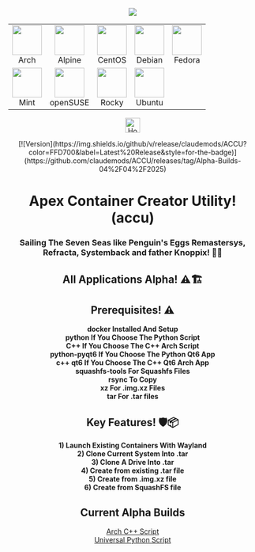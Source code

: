 <p align="center">
  <img src="https://i.postimg.cc/JhMRf2RZ/claudemods-03-17-2025.gif">
</p>

<div align="center">

<!-- Alphabetical Logo Grid with Arch First -->
| | | | | |
|:---:|:---:|:---:|:---:|:---:|
| <img src="https://upload.wikimedia.org/wikipedia/commons/thumb/a/a5/Archlinux-icon-crystal-64.svg/120px-Archlinux-icon-crystal-64.svg.png" width="60"><br>Arch | <img src="https://upload.wikimedia.org/wikipedia/commons/thumb/3/3b/Alpine_Linux_logo.svg/120px-Alpine_Linux_logo.svg.png" width="60"><br>Alpine | <img src="https://upload.wikimedia.org/wikipedia/commons/thumb/9/9e/CentOS_Graphical_Symbol.svg/120px-CentOS_Graphical_Symbol.svg.png" width="60"><br>CentOS | <img src="https://upload.wikimedia.org/wikipedia/commons/thumb/4/4a/Debian-OpenLogo.svg/120px-Debian-OpenLogo.svg.png" width="60"><br>Debian | <img src="https://upload.wikimedia.org/wikipedia/commons/thumb/4/41/Fedora_icon_%282021%29.svg/120px-Fedora_icon_%282021%29.svg.png" width="60"><br>Fedora |
| <img src="https://upload.wikimedia.org/wikipedia/commons/thumb/3/3a/Linux_Mint_logo_without_wordmark.svg/120px-Linux_Mint_logo_without_wordmark.svg.png" width="60"><br>Mint | <img src="https://upload.wikimedia.org/wikipedia/commons/thumb/5/5e/OpenSUSE_Logo.svg/120px-OpenSUSE_Logo.svg.png" width="60"><br>openSUSE | <img src="https://upload.wikimedia.org/wikipedia/commons/thumb/5/50/Rocky_Linux_logo.svg/120px-Rocky_Linux_logo.svg.png" width="60"><br>Rocky | <img src="https://upload.wikimedia.org/wikipedia/commons/thumb/a/ab/Logo-ubuntu_cof-orange-hex.svg/120px-Logo-ubuntu_cof-orange-hex.svg.png" width="60"><br>Ubuntu | |

</div>

<div align="center">
  <a href="https://www.deepseek.com/" target="_blank">
    <img alt="Homepage" src="https://i.postimg.cc/Hs2vbbZ8/Deep-Seek-Homepage.png" style="height: 30px; width: auto;">
  </a>
</div>

<p align="center">
  [![Version](https://img.shields.io/github/v/release/claudemods/ACCU?color=FFD700&label=Latest%20Release&style=for-the-badge)](https://github.com/claudemods/ACCU/releases/tag/Alpha-Builds-04%2F04%2F2025)
</p>

<h1 align="center">Apex Container Creator Utility! (accu)</h1>
<h3 align="center">Sailing The Seven Seas like Penguin's Eggs Remastersys, Refracta, Systemback and father Knoppix! 🚢🌊</h3>

<h2 align="center">All Applications Alpha! ⚠️🏗️</h2>

<h2 align="center">Prerequisites! ⚠️</h2>
<p align="center">
  <strong>docker Installed And Setup</strong><br>
  <strong>python If You Choose The Python Script</strong><br>
  <strong>C++ If You Choose The C++ Arch Script</strong><br>
  <strong>python-pyqt6 If You Choose The Python Qt6 App</strong><br>
  <strong>c++ qt6 If You Choose The C++ Qt6 Arch App</strong><br>
  <strong>squashfs-tools For Squashfs Files</strong><br>
  <strong>rsync To Copy</strong><br>
  <strong>xz For .img.xz Files</strong><br>
  <strong>tar For .tar files</strong>
</p>

<h2 align="center">Key Features! 🛡️📦</h2>
<p align="center">
  <strong>1) Launch Existing Containers With Wayland</strong><br>
  <strong>2) Clone Current System Into .tar</strong><br>
  <strong>3) Clone A Drive Into .tar</strong><br>
  <strong>4) Create from existing .tar file</strong><br>
  <strong>5) Create from .img.xz file</strong><br>
  <strong>6) Create from SquashFS file</strong>
</p>

<h2 align="center">Current Alpha Builds</h2>
<p align="center">
  <a href="https://github.com/claudemods/ACCU/tree/main/C%2B%2B%20Script/Unstable%2004-04-2025">Arch C++ Script</a><br>
  <a href="https://github.com/claudemods/ACCU/tree/main/Universal%20Script/Unstable%2004-04-2025">Universal Python Script</a>
</p>
